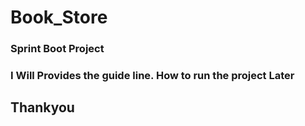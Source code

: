 # Book_Store
<h3>Sprint Boot Project</h3>
<h3>I Will Provides the guide line. How to run the project Later</h3>

<h2>Thankyou</h2>
